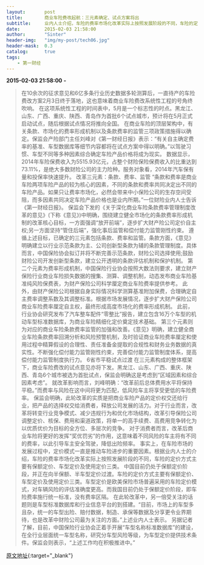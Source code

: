 ```yaml
---
layout:       post
title:        商业车险费改起航：三元素确定、试点方案将出
subtitle:     业内人士介绍，车险的费率市场化改革实际上按照发展阶段的不同，车险的定价方式主要有保额定价、车型定价及使用定价三类。
date:         2015-02-03 21:58:00
author:       "Sinter"
header-img:   "img/my-post/tech06.jpg"
header-mask:  0.3
catalog:      true
tags:
    - 第一财经
---
```


**2015-02-03 21:58:00**  **-**

> 在10余次的征求意见和6亿多条行业历史数据多轮测算后，一直待产的车险费改方案2月3日终于落地，这也意味着商业车险费改系统性工程的号角终吹响。
在这项系统性工程的时间表中，5月是一个标志性的时点。黑龙江、山东、广西、重庆、陕西、青岛作为首批6个试点城市，预计将在5月正式启动试点，随后根据试点情况将推向全国。
在商业车险的顶层架构中，有关条款、市场化的费率形成机制以及条款费率的监管三项政策措施得以确定。保监会产险部门主任刘峰对《第一财经日报》表示：“有关自主确定费率的基准、车型数据库等细节内容都将在试点方案中得以明确。”以驾驶习惯、车型不同等多种因素综合确定车险产品价格将成为现实。
数据显示，2014年车险保费收入为5515.93亿元，占整个财险保险保费收入的比重达到73.11%，是绝大多数财险公司的主力险种。服务对象看，2014年汽车保有量和投保率快速提升。
改革三元素：条款、费率、监管
“条款和费率是商业车险两项车险产品的较为核心的因素，不同的条款和费率共同决定出不同的车险产品。如果只让费率市场化，必然会带来中小保险公司的生存空间受阻，而多因素共同决定车险产品价格也是业内所期。”一位财险业内人士告诉《第一财经日报》。
保监会下发的《关于深化商业车险条款费率管理制度改革的意见》(下称《意见》)中明确，围绕建立健全市场化的条款费率形成机制的改革核心目标，一方面强调“放开前端”，逐步扩大财产险公司定价自主权;另一方面坚持“管住后端”，强化事后监管和偿付能力监管刚性约束。
遵循上述目标，已确定的三元素包括条款、费率和监管。条款方面，《意见》明确建立以行业示范条款为主、公司创新型条款为辅的条款管理制度。具体而言，中国保险协会拟订并将不断完善示范条款，财险公司选择使用;鼓励财险公司开发创新型条款，建立公开透明的条款评估机制和保护机制。
第二个元素为费率形成机制，中国保险行业协会按照大数法则要求，建立财产保险行业商业车险损失数据的搜集、测算、调整机制，动态发布商业车险基准纯风险保费表，为财产保险公司科学厘定商业车险费率提供参考。
此外，由财产保险公司根据自身实际情况科学测算基准附加保费，合理确定自主费率调整系数及其调整标准。根据市场发展情况，逐步扩大财产保险公司商业车险费率厘定自主权，最终形成高度市场化的费率形成机制。
此前，行业协会研究发布了汽车整车配件“零整比”报告，建立包含16万个车型的机动车型标准数据库，为商业车险精细化定价奠定技术基础。
第三个元素则为对应的商业车险条款费率监管的加强和改善。《意见》明确，建立健全商业车险条款费率回溯分析和风险预警机制，及时验证商业车险费率厘定和使用过程中精算假设的合理性、责任准备金提取的合规性和财务业务数据的真实性。不断强化偿付能力监管刚性约束，完善偿付能力监管制度体系，提高偿付能力监管制度执行力。
6省市平稳试点过渡
在三元素构成的整体框架下，商业车险费改的试点意见亦将下发。黑龙江、山东、广西、重庆、陕西、青岛6个城市被选为首批试点，保监会明确这是考虑到“区域因素和综合因素考虑”。
就改革影响而言，刘峰明确：“改革前后总体费用水平将保持平稳。”而费率与风险在这中间将更为匹配，低风险车主将享受更低的车险费率。
保监会明确，此轮改革的实质是把商业车险产品的定价权交还给行业，把产品的选择权交给消费者，释放公司发展的活力。对于行业而言，改革将转变行业竞争模式、减少违规行为和优化市场结构，改革引导保险公司调整定价、核保、费用和渠道政策，将单一的高手续费、高费用竞争转化为以优质优价为目标的全方位、多层次的竞争。
对于消费者而言，改革后商业车险将更好的发挥“奖优罚劣”的作用，这意味着不同风险的车主将有不同的费率，以此引导车主安全驾驶，降低出险频率。
事实上，在车险市场的发展过程中，定价模式一直是推动车险进步的重要因素。根据业内人士的介绍，车险的费率市场化改革实际上按照发展阶段的不同，车险的定价方式主要有保额定价、车型定价及使用定价三类。
中国目前仍处于保额定价阶段，并正在向半保额、半车型定价过渡。车险的定价方式主要有保额定价、车型定价及使用定价三类。车型定价是欧美保险市场普遍采用的车险定价模式，对车辆风险的评估准确度更高。而我国目前仍处于保额定价阶段，即车险费率施行统一标准，没有费率区隔。
在此轮改革中，另一倍受关注的话题则是车型标准数据库和行业信息平台的到搭建。“目前，市场上的车型多且杂，统一的车型出险、赔付数据，制造、承保等数据及分享更令业界期待，也是改革中财险公司最为关注的方面。”上述业内人士表示。
另据记者了解，目前，中国保险行业协会正着手开展“车型名称标准数据库”的建设，在全行业层面统一车型名称，研究分车型风险等级，为车型定价提供技术条件。保监会则表示，“上述工作均在积极推进中。”


[原文地址](http://www.yicai.com/news/4571829.html){:target="_blank"}


